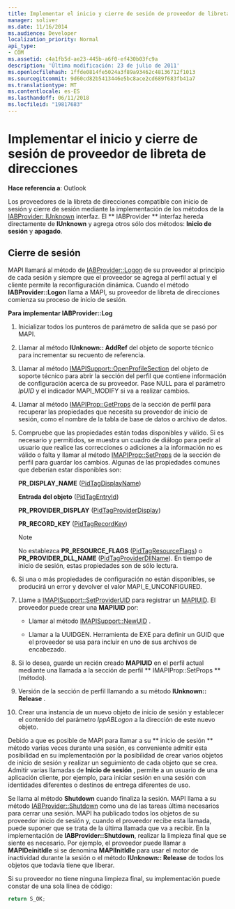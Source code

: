 ```yaml
---
title: Implementar el inicio y cierre de sesión de proveedor de libreta de direcciones
manager: soliver
ms.date: 11/16/2014
ms.audience: Developer
localization_priority: Normal
api_type:
- COM
ms.assetid: c4a1fb5d-ae23-445b-a6f0-ef430b03fc9a
description: 'Última modificación: 23 de julio de 2011'
ms.openlocfilehash: 1ffde0814fe5024a3f89a93462c48136712f1013
ms.sourcegitcommit: 9d60cd82b5413446e5bc8ace2cd689f683fb41a7
ms.translationtype: MT
ms.contentlocale: es-ES
ms.lasthandoff: 06/11/2018
ms.locfileid: "19817683"
---
```

# <a name="implementing-address-book-provider-logon-and-logoff"></a>Implementar el inicio y cierre de sesión de proveedor de libreta de direcciones

**Hace referencia a**: Outlook 
  
Los proveedores de la libreta de direcciones compatible con inicio de sesión y cierre de sesión mediante la implementación de los métodos de la [IABProvider: IUnknown](iabprovideriunknown.md) interfaz. El ** IABProvider ** interfaz hereda directamente de **IUnknown** y agrega otros sólo dos métodos: **Inicio de sesión** y **apagado**. 
  
## <a name="logoff"></a>Cierre de sesión

MAPI llamará al método de [IABProvider::Logon](iabprovider-logon.md) de su proveedor al principio de cada sesión y siempre que el proveedor se agrega al perfil actual y el cliente permite la reconfiguración dinámica. Cuando el método **IABProvider::Logon** llama a MAPI, su proveedor de libreta de direcciones comienza su proceso de inicio de sesión. 
  
**Para implementar IABProvider::Log**
  
1. Inicializar todos los punteros de parámetro de salida que se pasó por MAPI. 
    
2. Llamar al método **IUnknown:: AddRef** del objeto de soporte técnico para incrementar su recuento de referencia. 
    
3. Llamar al método [IMAPISupport::OpenProfileSection](imapisupport-openprofilesection.md) del objeto de soporte técnico para abrir la sección del perfil que contiene información de configuración acerca de su proveedor. Pase NULL para el parámetro _lpUID_ y el indicador MAPI_MODIFY si va a realizar cambios. 
    
4. Llamar al método [IMAPIProp::GetProps](imapiprop-getprops.md) de la sección de perfil para recuperar las propiedades que necesita su proveedor de inicio de sesión, como el nombre de la tabla de base de datos o archivo de datos. 
    
5. Compruebe que las propiedades están todas disponibles y válido. Si es necesario y permitidos, se muestra un cuadro de diálogo para pedir al usuario que realice las correcciones o adiciones a la información no es válido o falta y llamar al método [IMAPIProp::SetProps](imapiprop-setprops.md) de la sección de perfil para guardar los cambios. Algunas de las propiedades comunes que deberían estar disponibles son: 
    
   **PR_DISPLAY_NAME** ([PidTagDisplayName](pidtagdisplayname-canonical-property.md))
    
   **Entrada del objeto** ([PidTagEntryId](pidtagentryid-canonical-property.md))
    
   **PR_PROVIDER_DISPLAY** ([PidTagProviderDisplay](pidtagproviderdisplay-canonical-property.md))
    
   **PR_RECORD_KEY** ([PidTagRecordKey](pidtagrecordkey-canonical-property.md))
    
   > [!NOTE]
   > No establezca **PR_RESOURCE_FLAGS** ([PidTagResourceFlags](pidtagresourceflags-canonical-property.md)) o **PR_PROVIDER_DLL_NAME** ([PidTagProviderDllName](pidtagproviderdllname-canonical-property.md)). En tiempo de inicio de sesión, estas propiedades son de sólo lectura. 
  
6. Si una o más propiedades de configuración no están disponibles, se producirá un error y devolver el valor MAPI_E_UNCONFIGURED.
    
7. Llame a [IMAPISupport::SetProviderUID](imapisupport-setprovideruid.md) para registrar un [MAPIUID](mapiuid.md). El proveedor puede crear una **MAPIUID** por: 
    
   - Llamar al método [IMAPISupport::NewUID](imapisupport-newuid.md) . 
    
   - Llamar a la UUIDGEN. Herramienta de EXE para definir un GUID que el proveedor se usa para incluir en uno de sus archivos de encabezado.
    
8. Si lo desea, guarde un recién creado **MAPIUID** en el perfil actual mediante una llamada a la sección de perfil ** IMAPIProp::SetProps ** (método). 
    
9. Versión de la sección de perfil llamando a su método **IUnknown:: Release** . 
    
10. Crear una instancia de un nuevo objeto de inicio de sesión y establecer el contenido del parámetro _lppABLogon_ a la dirección de este nuevo objeto. 
    
Debido a que es posible de MAPI para llamar a su ** inicio de sesión ** método varias veces durante una sesión, es conveniente admitir esta posibilidad en su implementación por la posibilidad de crear varios objetos de inicio de sesión y realizar un seguimiento de cada objeto que se crea. Admitir varias llamadas de **Inicio de sesión** , permite a un usuario de una aplicación cliente, por ejemplo, para iniciar sesión en una sesión con identidades diferentes o destinos de entrega diferentes de uso. 
  
Se llama al método **Shutdown** cuando finaliza la sesión. MAPI llama a su método [IABProvider::Shutdown](iabprovider-shutdown.md) como una de las tareas última necesarios para cerrar una sesión. MAPI ha publicado todos los objetos de su proveedor inicio de sesión y, cuando el proveedor recibe esta llamada, puede suponer que se trata de la última llamada que va a recibir. En la implementación de **IABProvider::Shutdown**, realizar la limpieza final que se siente es necesario. Por ejemplo, el proveedor puede llamar a **MAPIDeinitIdle** si se denomina **MAPIInitIdle** para usar el motor de inactividad durante la sesión o el método **IUnknown:: Release** de todos los objetos que todavía tiene que liberar. 
  
Si su proveedor no tiene ninguna limpieza final, su implementación puede constar de una sola línea de código: 
  
```cpp
return S_OK;

```


